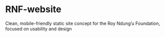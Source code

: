 # RNF-website
Clean, mobile-friendly static site concept for the Roy Ndung’u Foundation, focused on usability and design
